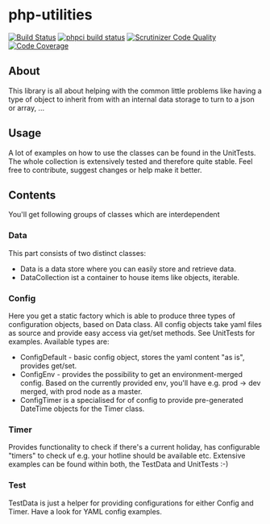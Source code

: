 php-utilities
=============
[![Build Status](https://travis-ci.org/maschmann/php-utilities.png?branch=master)](https://travis-ci.org/maschmann/php-utilities)
[![phpci build status](http://phpci.br0ken.de/build-status/image/9)](http://phpci.br0ken.de)
[![Scrutinizer Code Quality](https://scrutinizer-ci.com/g/maschmann/php-utilities/badges/quality-score.png?b=master)](https://scrutinizer-ci.com/g/maschmann/php-utilities/?branch=master)
[![Code Coverage](https://scrutinizer-ci.com/g/maschmann/php-utilities/badges/coverage.png?b=master)](https://scrutinizer-ci.com/g/maschmann/php-utilities/?branch=master)

## About
This library is all about helping with the common little problems like having a type of object to inherit from with an internal data storage to turn to a json or array, ... 

## Usage
A lot of examples on how to use the classes can be found in the UnitTests. The whole collection is extensively tested and therefore quite stable.
Feel free to contribute, suggest changes or help make it better.

## Contents
You'll get following groups of classes which are interdependent

### Data
This part consists of two distinct classes:
* Data is a data store where you can easily store and retrieve data.
* DataCollection ist a container to house items like objects, iterable.

### Config
Here you get a static factory which is able to produce three types of configuration objects, based on Data class. All config objects take yaml files as source and provide easy access via get/set methods. See UnitTests for examples.
Available types are:
* ConfigDefault - basic config object, stores the yaml content "as is", provides get/set.
* ConfigEnv - provides the possibility to get an environment-merged config. Based on the currently provided env, you'll have e.g. prod -> dev merged, with prod node as a master.
* ConfigTimer is a specialised for of config to provide pre-generated DateTime objects for the Timer class.

### Timer
Provides functionality to check if there's a current holiday, has configurable "timers" to check uf e.g. your hotline should be available etc.
Extensive examples can be found within both, the TestData and UnitTests :-)

### Test
TestData is just a helper for providing configurations for either Config and Timer. Have a look for YAML config examples.
